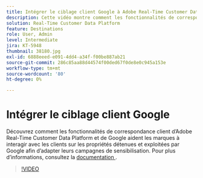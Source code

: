 ```yaml
---
title: Intégrer le ciblage client Google à Adobe Real-Time Customer Data Platform
description: Cette vidéo montre comment les fonctionnalités de correspondance client d’Adobe Real-Time Customer Data Platform et de Google aident les marques à interagir avec les clients sur les propriétés détenues et exploitées par Google afin d’adapter leurs campagnes de sensibilisation.
solution: Real-Time Customer Data Platform
feature: Destinations
role: User, Admin
level: Intermediate
jira: KT-5948
thumbnail: 38180.jpg
exl-id: 6888eeed-e091-4dd4-a34f-f00be887ab21
source-git-commit: 286c85aa88d44574f00ded67f0de8e0c945a153e
workflow-type: tm+mt
source-wordcount: '80'
ht-degree: 0%

---
```


# Intégrer le ciblage client Google

Découvrez comment les fonctionnalités de correspondance client d’Adobe Real-Time Customer Data Platform et de Google aident les marques à interagir avec les clients sur les propriétés détenues et exploitées par Google afin d’adapter leurs campagnes de sensibilisation. Pour plus d’informations, consultez la [&#x200B; documentation &#x200B;](https://experienceleague.adobe.com/docs/experience-platform/destinations/catalog/advertising/google-customer-match.html?lang=fr).

>[!VIDEO](https://video.tv.adobe.com/v/326484?learn=on&enablevpops&captions=fre_fr)
